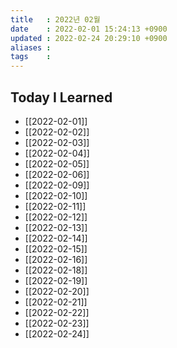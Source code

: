 ```yaml
---
title   : 2022년 02월 
date    : 2022-02-01 15:24:13 +0900
updated : 2022-02-24 20:29:10 +0900
aliases : 
tags    : 
---
```

## Today I Learned 
- [[2022-02-01]]
- [[2022-02-02]]
- [[2022-02-03]]
- [[2022-02-04]]
- [[2022-02-05]]
- [[2022-02-06]]
- [[2022-02-09]]
- [[2022-02-10]]
- [[2022-02-11]]
- [[2022-02-12]]
- [[2022-02-13]]
- [[2022-02-14]]
- [[2022-02-15]]
- [[2022-02-16]]
- [[2022-02-18]]
- [[2022-02-19]]
- [[2022-02-20]]
- [[2022-02-21]]
- [[2022-02-22]]
- [[2022-02-23]]
- [[2022-02-24]]

